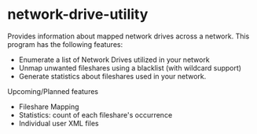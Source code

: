 network-drive-utility
=====================

Provides information about mapped network drives across a network. 
This program has the following features:

- Enumerate a list of Network Drives utilized in your network
- Unmap unwanted fileshares using a blacklist (with wildcard support)
- Generate statistics about fileshares used in your network.

Upcoming/Planned features

- Fileshare Mapping
- Statistics: count of each fileshare's occurrence
- Individual user XML files
